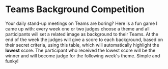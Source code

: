 # Teams Background Competition

Your daily stand-up meetings on Teams are boring? Here is a fun game I came up with: every week one or two judges choose a theme
                        and all participants will set a related image as background to their Teams. At the end of the week the judges will give a score
                        to each background, based on their secret criteria, using this table, which will automatically highlight the <strong>lowest</strong> score.
                        The participant who received the lowest score will be the winner and will become judge for the following week's theme. Simple and funky!
